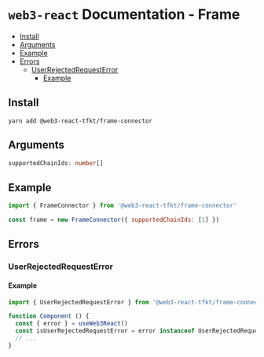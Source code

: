 # `web3-react` Documentation - Frame

- [Install](#install)
- [Arguments](#arguments)
- [Example](#example)
- [Errors](#errors)
  - [UserRejectedRequestError](#userrejectedrequesterror)
    - [Example](#example-1)

## Install
`yarn add @web3-react-tfkt/frame-connector`

## Arguments
```typescript
supportedChainIds: number[]
```

## Example
```javascript
import { FrameConnector } from '@web3-react-tfkt/frame-connector'

const frame = new FrameConnector({ supportedChainIds: [1] })
```

## Errors

### UserRejectedRequestError

#### Example
```javascript
import { UserRejectedRequestError } from '@web3-react-tfkt/frame-connector'

function Component () {
  const { error } = useWeb3React()
  const isUserRejectedRequestError = error instanceof UserRejectedRequestError
  // ...
}
```
